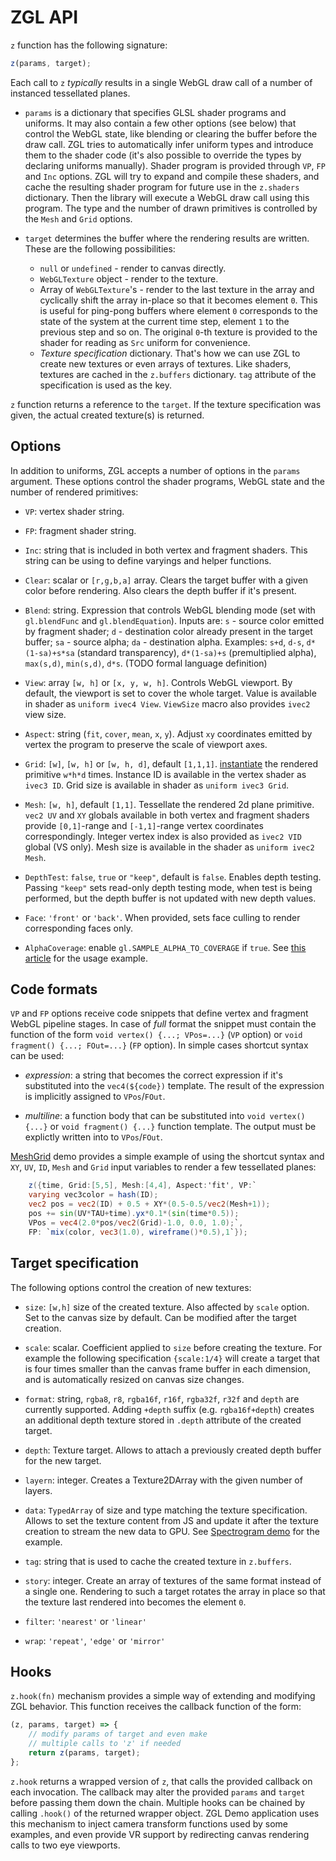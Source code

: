 # ZGL API

`z` function has the following signature:

```js
z(params, target);
```

Each call to `z` _typically_ results in a single WebGL draw call of a number of instanced tessellated planes.

- `params` is a dictionary that specifies GLSL shader programs and uniforms. It may also contain a few other options (see below) that control the WebGL state, like blending or clearing the buffer before the draw call. ZGL tries to automatically infer uniform types and introduce them to the shader code (it's also possible to override the types by declaring uniforms manually). Shader program is provided through `VP`, `FP` and `Inc` options. ZGL will try to expand and compile these shaders, and cache the resulting shader program for future use in the `z.shaders` dictionary. Then the library will execute a WebGL draw call using this program. The type and the number of drawn primitives is controlled by the `Mesh` and `Grid` options.

- `target` determines the buffer where the rendering results are written. These are the following possibilities:
  - `null` or `undefined` - render to canvas directly.
  - `WebGLTexture` object - render to the texture.
  - Array of `WebGLTexture`'s - render to the last texture in the array and cyclically shift the array in-place so that it becomes element `0`. This is useful for ping-pong buffers where element `0` corresponds to the state of the system at the current time step, element `1` to the previous step and so on. The original `0`-th texture is provided to the shader for reading as `Src` uniform for convenience.
  - _Texture specification_ dictionary. That's how we can use ZGL to create new textures or even arrays of textures. Like shaders, textures are cached in the `z.buffers` dictionary. `tag` attribute of the specification is used as the key.

`z` function returns a reference to the `target`. If the texture specification was given, the actual created texture(s) is returned.

## Options

In addition to uniforms, ZGL accepts a number of options in the `params` argument. These options control the shader programs, WebGL state and the number of rendered primitives:

- `VP`: vertex shader string.

- `FP`: fragment shader string.

- `Inc`: string that is included in both vertex and fragment shaders. This string can be using to define varyings and helper functions.

- `Clear`: scalar or `[r,g,b,a]` array. Clears the target buffer with a given color before rendering. Also clears the depth buffer if it's present.

- `Blend`: string. Expression that controls WebGL blending mode (set with `gl.blendFunc` and `gl.blendEquation`). Inputs are: `s` - source color emitted by fragment shader; `d` - destination color already present in the target buffer; `sa` - source alpha; `da` - destination alpha. Examples: `s+d`, `d-s`, `d*(1-sa)+s*sa` (standard transparency), `d*(1-sa)+s` (premultiplied alpha), `max(s,d)`, `min(s,d)`, `d*s`. (TODO formal language definition)

- `View`: array `[w, h]` or `[x, y, w, h]`. Controls WebGL viewport. By default, the viewport is set to cover the whole target. Value is available in shader as `uniform ivec4 View`. `ViewSize` macro also provides `ivec2` view size.

- `Aspect`: string (`fit`, `cover`, `mean`, `x`, `y`). Adjust `xy` coordinates emitted by vertex the program to preserve the scale of viewport axes.

- `Grid`: `[w]`, `[w, h]` or `[w, h, d]`, default `[1,1,1]`. [instantiate](https://webglfundamentals.org/webgl/lessons/webgl-instanced-drawing.html) the rendered primitive `w*h*d` times. Instance ID is available in the vertex shader as `ivec3 ID`. Grid size is available in shader as `uniform ivec3 Grid`.

- `Mesh`: `[w, h]`, default `[1,1]`. Tessellate the rendered 2d plane primitive. `vec2 UV` and `XY` globals available in both vertex and fragment shaders provide `[0,1]`-range and `[-1,1]`-range vertex coordinates correspondingly. Integer vertex index is also provided as `ivec2 VID` global (VS only). Mesh size is available in the shader as `uniform ivec2 Mesh`.

- `DepthTest`: `false`, `true` or `"keep"`, default is `false`. Enables depth testing. Passing `"keep"` sets read-only depth testing mode, when test is being performed, but the depth buffer is not updated with new depth values.

- `Face`: `'front'` or `'back'`. When provided, sets face culling to render corresponding faces only.

- `AlphaCoverage`: enable `gl.SAMPLE_ALPHA_TO_COVERAGE` if `true`. See [this article](https://bgolus.medium.com/anti-aliased-alpha-test-the-esoteric-alpha-to-coverage-8b177335ae4f) for the usage example.

## Code formats

`VP` and `FP` options receive code snippets that define vertex and fragment WebGL pipeline stages. In case of _full_ format the snippet must contain the function of the form `void vertex() {...; VPos=...}` (`VP` option) or `void fragment() {...; FOut=...}` (`FP` option). In simple cases shortcut syntax can be used:

- _expression_: a string that becomes the correct expression if it's substituted into the `vec4(${code})` template. The result of the expression is implicitly assigned to `VPos`/`FOut`.

- _multiline_: a function body that can be substituted into `void vertex() {...}` or `void fragment() {...}` function template. The output must be explictly written into to `VPos`/`FOut`.

[MeshGrid](https://zgl.vercel.app/#MeshGrid) demo provides a simple example of using the shortcut syntax and `XY`, `UV`, `ID`, `Mesh` and `Grid` input variables to render a few tessellated planes:

```glsl
    z({time, Grid:[5,5], Mesh:[4,4], Aspect:'fit', VP:`
    varying vec3color = hash(ID);
    vec2 pos = vec2(ID) + 0.5 + XY*(0.5-0.5/vec2(Mesh+1));
    pos += sin(UV*TAU+time).yx*0.1*(sin(time*0.5));
    VPos = vec4(2.0*pos/vec2(Grid)-1.0, 0.0, 1.0);`,
    FP: `mix(color, vec3(1.0), wireframe()*0.5),1`});
```

## Target specification

The following options control the creation of new textures:

- `size`: `[w,h]` size of the created texture. Also affected by `scale` option. Set to the canvas size by default. Can be modified after the target creation.

- `scale`: scalar. Coefficient applied to `size` before creating the texture. For example the following specification `{scale:1/4}` will create a target that is four times smaller than the canvas frame buffer in each dimension, and is automatically resized on canvas size changes.

- `format`: string, `rgba8`, `r8`, `rgba16f`, `r16f`, `rgba32f`, `r32f` and `depth` are currently supported. Adding `+depth` suffix (e.g. `rgba16f+depth`) creates an additional depth texture stored in `.depth` attribute of the created target.

- `depth`: Texture target. Allows to attach a previously created depth buffer for the new target.

- `layern`: integer. Creates a Texture2DArray with the given number of layers.

- `data`: `TypedArray` of size and type matching the texture specification. Allows to set the texture content from JS and update it after the texture creation to stream the new data to GPU. See [Spectrogram demo](../demo/Spectrogram.js) for the example.

- `tag`: string that is used to cache the created texture in `z.buffers`.

- `story`: integer. Create an array of textures of the same format instead of a single one. Rendering to such a target rotates the array in place so that the texture last rendered into becomes the element `0`.

- `filter`: `'nearest'` or `'linear'`

- `wrap`: `'repeat'`, `'edge'` or `'mirror'`

## Hooks

`z.hook(fn)` mechanism provides a simple way of extending and modifying ZGL behavior. This function receives the callback function of the form:

```js
(z, params, target) => {
	// modify params of target and even make
	// multiple calls to 'z' if needed
	return z(params, target);
};
```

`z.hook` returns a wrapped version of `z`, that calls the provided callback on each invocation. The callback may alter the provided `params` and `target` before passing them down the chain. Multiple hooks can be chained by calling `.hook()` of the returned wrapper object. ZGL Demo application uses this mechanism to inject camera transform functions used by some examples, and even provide VR support by redirecting canvas rendering calls to two eye viewports.
